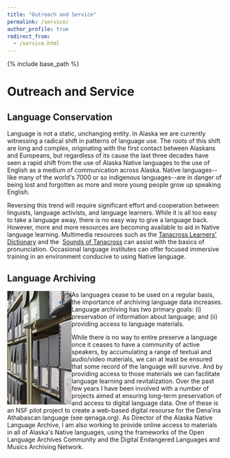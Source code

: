```yaml
---
title: "Outreach and Service"
permalink: /service/
author_profile: true
redirect_from:
  - /service.html
---
```


{% include base_path %}

# Outreach and Service

## Language Conservation

Language is not a static, unchanging entity. In Alaska we are currently witnessing a radical shift in patterns of language use. The roots of this shift are long and complex, originating with the first contact between Alaskans and Europeans, but regardless of its cause the last three decades have seen a rapid shift from the use of Alaska Native languages to the use of English as a medium of communication across Alaska. Native languages--like many of the world's 7000 or so indigenous languages--are in danger of being lost and forgotten as more and more young people grow up speaking English.  

Reversing this trend will require significant effort and cooperation between linguists, language activists, and language learners. While it is all too easy to take a language away, there is no easy way to give a language back. However, more and more resources are becoming available to aid in Native language learning. Multimedia resources such as the [Tanacross Learners' Dictionary](http://www.uaf.edu/anlc/tanacross/tld) and the  [Sounds of Tanacross](http://www.uaf.edu/anlc/tanacross/tss) can assist with the basics of pronunciation. Occasional language institutes can offer focused immersive training in an environment conducive to using Native language.


## Language Archiving

<img src="../images/archiveboxes.jpg" align="left">
  As languages cease to be used on a regular basis, the importance of archiving language data increases. Language archiving has two primary goals: (i) preservation of information about language; and (ii) providing access to language materials.

While there is no way to entire preserve a language once it ceases to have a community of active speakers, by accumulating a range of textual and audio/video materials, we can at least be ensured that some record of the language will survive. And by providing access to those materials we can facilitate language learning and revitalization.
Over the past few years I have been involved with a number of projects aimed at ensuring long-term preservation of and access to digital language data. One of these is an NSF pilot project to create a web-based digital resourse for the Dena’ina Athabascan language (see qenaga.org). As Director of the Alaska Native Language Archive, I am also working to provide online access to materials in all of Alaska's Native languages, using the frameworks of the Open Language Archives Community and the Digital Endangered Languages and Musics Archiving Network.
